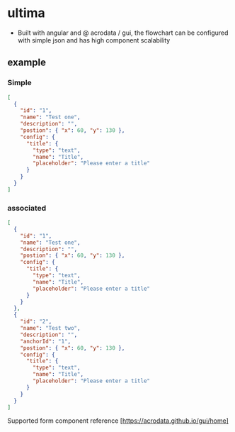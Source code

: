 # ultima
- Built with angular and @ acrodata / gui, the flowchart can be configured with simple json and has high component scalability
## example
### Simple
```json
[
  {
    "id": "1",
    "name": "Test one",
    "description": "",
    "postion": { "x": 60, "y": 130 },
    "config": {
      "title": {
        "type": "text",
        "name": "Title",
        "placeholder": "Please enter a title"
      }
    }
  }
]
```
### associated
```json
[
  {
    "id": "1",
    "name": "Test one",
    "description": "",
    "postion": { "x": 60, "y": 130 },
    "config": {
      "title": {
        "type": "text",
        "name": "Title",
        "placeholder": "Please enter a title"
      }
    }
  },
  {
    "id": "2",
    "name": "Test two",
    "description": "",
    "anchorId": "1",
    "postion": { "x": 60, "y": 130 },
    "config": {
      "title": {
        "type": "text",
        "name": "Title",
        "placeholder": "Please enter a title"
      }
    }
  }
]
```
Supported form component reference [https://acrodata.github.io/gui/home]
